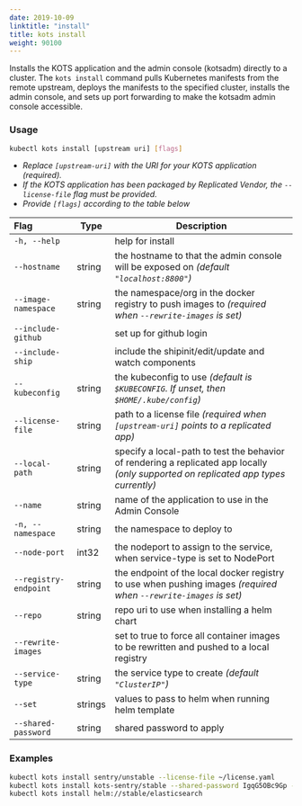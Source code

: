 ```yaml
---
date: 2019-10-09
linktitle: "install"
title: kots install
weight: 90100
---
```


Installs the KOTS application and the admin console (kotsadm) directly to a cluster. The `kots install` command pulls Kubernetes manifests from the remote upstream, deploys the manifests to the specified cluster, installs the admin console, and sets up port forwarding to make the kotsadm admin console accessible.

### Usage
```bash
kubectl kots install [upstream uri] [flags]
```
* _Replace `[upstream-uri]` with the URI for your KOTS application (required)._
* _If the KOTS application has been packaged by Replicated Vendor, the `--license-file` flag must be provided._  
* _Provide `[flags]` according to the table below_ 

| Flag                 | Type | Description |
|:----------------------|------|-------------|
| `-h, --help`         |  |          help for install |
| `--hostname` | string |          the hostname to that the admin console will be exposed on _(default `"localhost:8800"`)_ |
| `--image-namespace` | string |   the namespace/org in the docker registry to push images to _(required when `--rewrite-images` is set)_|
| `--include-github`  | |          set up for github login |
| `--include-ship`    | |         include the shipinit/edit/update and watch components |
| `--kubeconfig` | string |        the kubeconfig to use _(default is `$KUBECONFIG`. If unset, then `$HOME/.kube/config`)_ |
| `--license-file` | string |      path to a license file _(required when `[upstream-uri]` points to a replicated app)_ |
| `--local-path` | string |        specify a local-path to test the behavior of rendering a replicated app locally _(only supported on replicated app types currently)_ |
| `--name` | string |              name of the application to use in the Admin Console |
| `-n, --namespace` | string |         the namespace to deploy to |
| `--node-port` | int32 |           the nodeport to assign to the service, when service-type is set to NodePort |
| `--registry-endpoint` | string | the endpoint of the local docker registry to use when pushing images _(required when `--rewrite-images` is set)_ |
| `--repo` | string |              repo uri to use when installing a helm chart |
| `--rewrite-images` |  |          set to true to force all container images to be rewritten and pushed to a local registry |
| `--service-type` | string |      the service type to create _(default `"ClusterIP"`)_ |
| `--set` | strings |                values to pass to helm when running helm template |
| `--shared-password` | string |   shared password to apply |


### Examples
```bash
kubectl kots install sentry/unstable --license-file ~/license.yaml
kubectl kots install kots-sentry/stable --shared-password IgqG5OBc9Gp --license-file ~/sentry-license.yaml --namespace sentry-namespace
kubectl kots install helm://stable/elasticsearch
```